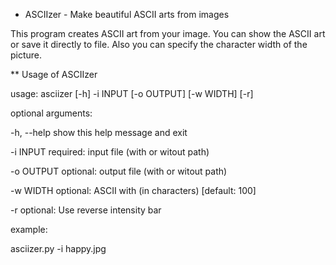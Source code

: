 * ASCIIzer - Make beautiful ASCII arts from images 

This program creates ASCII art from your image. You can show the ASCII art or save it  directly to file. Also you can specify the character width of the picture.

** Usage of ASCIIzer

usage: asciizer [-h] -i INPUT [-o OUTPUT] [-w WIDTH] [-r]

optional arguments:

  -h, --help  show this help message and exit

  -i INPUT    required:  input file (with or witout path)

  -o OUTPUT   optional:  output file (with or witout path)

  -w WIDTH    optional:  ASCII with (in characters) [default: 100]

  -r          optional:  Use reverse intensity bar

example:

  asciizer.py -i happy.jpg
